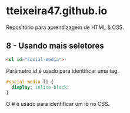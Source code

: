 # tteixeira47.github.io

Repositório para aprendizagem de HTML & CSS.

## 8 - Usando mais seletores

```html
<ul id="social-media">
```

Parâmetro *id* é usado para identificar uma tag.

```css
#social-media li {
  display: inline-block;
}
```

O *#* é usado para identificar um id no CSS.
